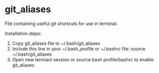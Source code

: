 # git_aliases

File containing useful git shortcuts for use in terminal.

Installation steps:
1. Copy git_aliases file to ~/.bash/git_aliases
2. Include this line in your ~/.bash_profile or ~/.bashrc file: source ~/.bash/git_aliases
3. Open new termianl session or source bash profile/bashrc to enable git_aliases
